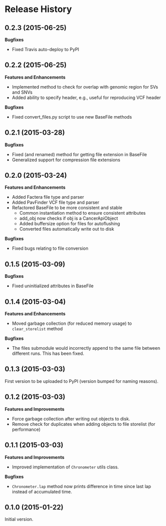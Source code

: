 Release History
===============


0.2.3 (2015-06-25)
------------------

**Bugfixes**

- Fixed Travis auto-deploy to PyPI


0.2.2 (2015-06-25)
------------------

**Features and Enhancements**

- Implemented method to check for overlap with genomic region for SVs and SNVs
- Added ability to specify header, e.g., useful for reproducing VCF header

**Bugfixes**

- Fixed convert_files.py script to use new BaseFile methods


0.2.1 (2015-03-28)
------------------

**Bugfixes**

- Fixed (and renamed) method for getting file extension in BaseFile
- Generalized support for compression file extensions


0.2.0 (2015-03-24)
------------------

**Features and Enhancements**

- Added Factera file type and parser
- Added PavFinder VCF file type and parser
- Refactored BaseFile to be more consistent and stable
	- Common instantiation method to ensure consistent attributes
	- add_obj now checks if obj is a CancerApiObject
	- Added buffersize option for files for autoflushing
	- Converted files automatically write out to disk

**Bugfixes**

- Fixed bugs relating to file conversion


0.1.5 (2015-03-09)
------------------

**Bugfixes**

- Fixed uninitialized attributes in BaseFile


0.1.4 (2015-03-04)
------------------

**Features and Enhancements**

- Moved garbage collection (for reduced memory usage) to `clear_storelist` method

**Bugfixes**

- The files submodule would incorrectly append to the same file between different runs. This has been fixed.


0.1.3 (2015-03-03)
------------------

First version to be uploaded to PyPI (version bumped for naming reasons). 


0.1.2 (2015-03-03)
------------------

**Features and Improvements**

- Force garbage collection after writing out objects to disk.
- Remove check for duplicates when adding objects to file storelist (for performance)


0.1.1 (2015-03-03)
------------------

**Features and Improvements**

- Improved implementation of `Chronometer` utils class.

**Bugfixes**

- `Chronometer.lap` method now prints difference in time since last lap instead of accumulated time.


0.1.0 (2015-01-22)
------------------

Initial version. 
